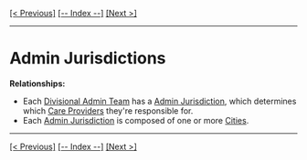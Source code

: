 [[< Previous]](care_providers.md) [[-- Index --]](entity_class_index.md) [[Next >]](allied_health_providers.md)
___
# Admin Jurisdictions

**Relationships:**
  * Each [Divisional Admin Team](divisional_admin_teams.md) has a [Admin Jurisdiction](admin_jurisdictions.md), which determines which [Care Providers](care_providers.md) they're responsible for.
  * Each [Admin Jurisdiction](admin_jurisdictions.md) is composed of one or more [Cities](cities.md).

___
[[< Previous]](care_providers.md) [[-- Index --]](entity_class_index.md) [[Next >]](allied_health_providers.md)
